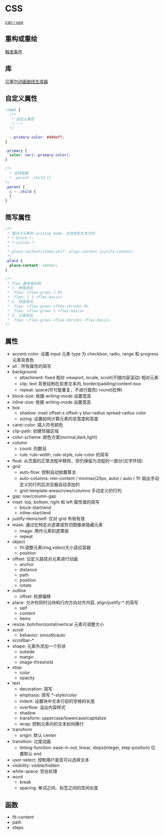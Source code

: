# CSS

[can i use](https://caniuse.com/webgl)

## 重构或重绘

[触发条件](https://csstriggers.com/)

## 库

[贝塞尔动画曲线生成器](https://cubic-bezier.com/)

## 自定义属性

```css
:root {
  /**
   * 自定义属性
   * --*
  */

  --primary-color: #409eff;
}

.primary {
  color: var(--primary-color);
}

/**
  * 支持嵌套
  * .parent .child {}
*/
.parent {
  & ~ .child {
  }
}
```

## 简写属性

```css
/**
 * 取决于元素的 writing mode、方向性和文本方向
 * *-block-*:
 * *-inline-*:
 *
 * place-content/items/self: align-content justify-content;
 */
.place {
  place-content: center;
}

/**
 * flex 属性值说明
 * 1. 单值语法
 *  flex: <flex-grow> 1 0%
 *  flex: 1 1 <flex-basis>
 * 2. 双值语法
 *  flex: <flex-grow> <flex-shrink> 0%
 *  flex: <flex-grow> 1 <flex-basis>
 * 3. 三值语法
 *  flex: <flex-grow> <flex-shrink> <flex-basis>
*/
```

## 属性

- accent-color: 设置 input 元素 type 为 checkbox, radio, range 和 progress 元素背景色
- all：所有属性的简写
- background
  - attachment: fixed 相对 viewport, locale, scroll(不随内容滚动) 相对元素
  - clip: text 背景绘制在前景文本内, border/padding/content-box
  - repeat: space(尽可能重复，不进行裁剪) round(拉伸)
- block-size: 依据 writing-mode 设置宽高
- inline-size: 依据 writing-mode 设置宽高
- box
  - shadow: inset offset-x offset-y blur-radius spread-radius color
  - sizing: 设置如何计算元素的总宽度和高度
- caret-color: 插入符号颜色
- clip-path: 创建剪辑区域
- color-scheme: 颜色方案(normal,dark,light)
- column
  - count: 列数目
  - rule: rule-width, rule-style, rule-color 的简写
- float: 从页面的正常流程中移除，但仍保留为流程的一部分(文字环绕)
- grid
  - auto-flow: 控制自动放置算法
  - auto-columns: min-content / minmax(20px, auto) / auto / 1fr 超出手动定义的行列后浏览器自动添加的
  - grid-template-areas/rows/columns 手动定义的行列
- gap: row/column-gap
- inset: top, bottom, right 和 left 属性值的简写
  - block-start/end
  - inline-start/end
- justify-items/self: 仅对 grid 布局有效
- mask: 通过在特定点遮罩或剪切图像来隐藏元素
  - image: 用作元素的遮罩层
  - repeat
- object
  - fit:调整元素(img,video)大小适应容器
  - position
- offset: 沿定义路径对元素进行动画
  - anchor
  - distance
  - path
  - position
  - rotate
- outline
  - offset: 轮廓偏移
- place: 允许你同时沿块和行内方向对齐内容, align/justify-\* 的简写
  - self
  - content
  - items
- resize: boh/horizontal/vertical 元素可调整大小
- scroll
  - behavior: smooth/auto
- scrollbar-\*
- shape: 元素外添加一个形状
  - outside
  - margin
  - image-threshold
- stop:
  - color
  - opacity
- text
  - decoration: 简写
  - emphasis: 简写 \*-style/color
  - indent: 设置块中文本行前的空格的长度
  - overflow: 溢出内容样式
  - shadow
  - transform: uppercase/lowercase/capitalize
  - wrap: 控制元素内的文本如何换行
- transform
  - origin: 默认 center
- transition: 过度动画
  - timing-function: ease-in-out, linear, steps(integer, step-position) 位置默认 end
- user-select: 控制用户是否可以选择文本
- visibility: visible/hidden
- white-space: 空白处理
- word
  - break
  - spacing: 单词之间、标签之间的空间长度

## 函数

- fit-content
- path
- steps
